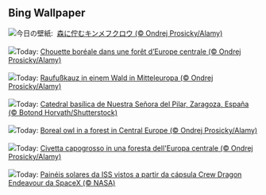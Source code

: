 ## Bing Wallpaper
![](https://www.bing.com/th?id=OHR.TeacherOwl_JA-JP7686022274_UHD.jpg&w=1000)今日の壁紙: &nbsp;[森に佇むキンメフクロウ (© Ondrej Prosicky/Alamy)](https://www.bing.com/th?id=OHR.TeacherOwl_JA-JP7686022274_UHD.jpg)
<br><br/>
![](https://www.bing.com/th?id=OHR.TeacherOwl_FR-FR0719163215_UHD.jpg&w=1000)Today: [Chouette boréale dans une forêt d’Europe centrale (© Ondrej Prosicky/Alamy)](https://www.bing.com/th?id=OHR.TeacherOwl_FR-FR0719163215_UHD.jpg)
<br><br/>
![](https://www.bing.com/th?id=OHR.TeacherOwl_DE-DE2816959094_UHD.jpg&w=1000)Today: [Raufußkauz in einem Wald in Mitteleuropa (© Ondrej Prosicky/Alamy)](https://www.bing.com/th?id=OHR.TeacherOwl_DE-DE2816959094_UHD.jpg)
<br><br/>
![](https://www.bing.com/th?id=OHR.ElPilarZaragoza_ES-ES2251401044_UHD.jpg&w=1000)Today: [Catedral basílica de Nuestra Señora del Pilar, Zaragoza, España (© Botond Horvath/Shutterstock)](https://www.bing.com/th?id=OHR.ElPilarZaragoza_ES-ES2251401044_UHD.jpg)
<br><br/>
![](https://www.bing.com/th?id=OHR.TeacherOwl_EN-GB4585864931_UHD.jpg&w=1000)Today: [Boreal owl in a forest in Central Europe (© Ondrej Prosicky/Alamy)](https://www.bing.com/th?id=OHR.TeacherOwl_EN-GB4585864931_UHD.jpg)
<br><br/>
![](https://www.bing.com/th?id=OHR.TeacherOwl_IT-IT7269776472_UHD.jpg&w=1000)Today: [Civetta capogrosso in una foresta dell'Europa centrale (© Ondrej Prosicky/Alamy)](https://www.bing.com/th?id=OHR.TeacherOwl_IT-IT7269776472_UHD.jpg)
<br><br/>
![](https://www.bing.com/th?id=OHR.DragonEndeavour_PT-BR6949241146_UHD.jpg&w=1000)Today: [Painéis solares da ISS vistos a partir da cápsula Crew Dragon Endeavour da SpaceX (© NASA)](https://www.bing.com/th?id=OHR.DragonEndeavour_PT-BR6949241146_UHD.jpg)
<br><br/>
